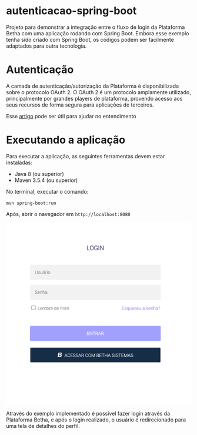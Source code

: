 # autenticacao-spring-boot

Projeto para demonstrar a integração entre o fluxo de login da Plataforma Betha com uma aplicação rodando 
com Spring Boot. Embora esse exemplo tenha sido criado com Spring Boot, os códigos podem ser facilmente adaptados para 
outra tecnologia. 

# Autenticação
A camada de autenticação/autorização da Plataforma é disponibilizada sobre o protocolo OAuth 2. O OAuth 2 é um protocolo 
amplamente utilizado, principalmente por grandes players de plataforma, provendo acesso aos seus recursos de 
forma segura para aplicações de terceiros. 

Esse [artigo](https://www.digitalocean.com/community/tutorials/uma-introducao-ao-oauth-2-pt) pode ser útil para ajudar no entendimento

# Executando a aplicação

Para executar a aplicação, as seguintes ferramentas devem estar instaladas:

* Java 8 (ou superior)
* Maven 3.5.4 (ou superior)

No terminal, executar o comando:

```shell script
mvn spring-boot:run
```

Após, abrir o navegador em `http://localhost:8080`

![](login.png)

Através do exemplo implementado é possível fazer login através da Plataforma Betha, e após o login realizado, o usuário 
é redirecionado para uma tela de detalhes do perfil.

